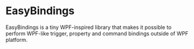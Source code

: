 # EasyBindings

EasyBindings is a tiny WPF-inspired library that makes it possible to perform WPF-like trigger, property and command bindings outside of WPF platform.

